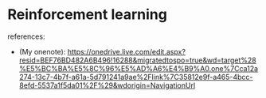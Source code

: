# Reinforcement learning

references:
- (My onenote): https://onedrive.live.com/edit.aspx?resid=BEF76BD482A6B496!16288&migratedtospo=true&wd=target%28%E5%BC%BA%E5%8C%96%E5%AD%A6%E4%B9%A0.one%7Cca12a274-13c7-4b7f-a61a-5d791241a9ae%2Flink%7C35812e9f-a465-4bcc-8efd-5537a1f5da01%2F%29&wdorigin=NavigationUrl